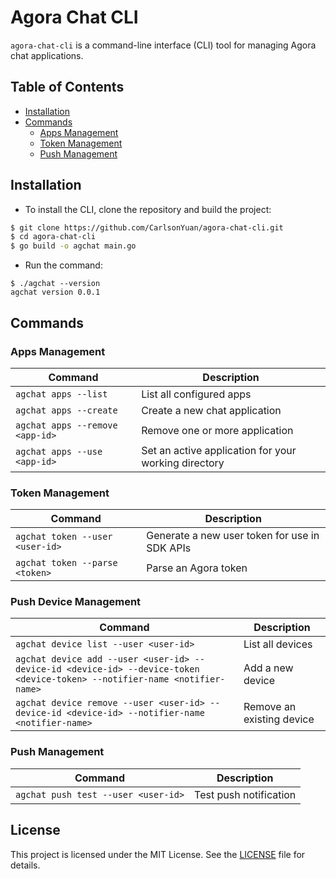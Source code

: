 # Agora Chat CLI

`agora-chat-cli` is a command-line interface (CLI) tool for managing Agora chat applications.

## Table of Contents

- [Installation](#installation)
- [Commands](#commands)
  - [Apps Management](#apps-management)
  - [Token Management](#token-managemen)
  - [Push Management](#push-managemen)

## Installation

* To install the CLI, clone the repository and build the project:

```sh
$ git clone https://github.com/CarlsonYuan/agora-chat-cli.git
$ cd agora-chat-cli
$ go build -o agchat main.go
```

* Run the command:
```
$ ./agchat --version
agchat version 0.0.1
```

## Commands
### Apps Management

| Command                             | Description                                                           |
|-------------------------------------|-----------------------------------------------------------------------|
| `agchat apps --list`                | List all configured apps                                              |
| `agchat apps --create`              | Create a new chat application                                         |
| `agchat apps --remove <app-id>`     | Remove one or more application                                        |
| `agchat apps --use <app-id>`        | Set an active application for your working directory                  |

### Token Management
| Command                             | Description                                                           |
|-------------------------------------|-----------------------------------------------------------------------|
| `agchat token --user <user-id>`     | Generate a new user token for use in SDK APIs                         |
| `agchat token --parse <token>`      | Parse an Agora token                                                  |

### Push Device Management
| Command                             | Description                                                           |
|-------------------------------------|-----------------------------------------------------------------------|
| `agchat device list --user <user-id>` | List all devices |
| `agchat device add --user <user-id> --device-id <device-id> --device-token <device-token> --notifier-name <notifier-name>` | Add a new device |
| `agchat device remove --user <user-id> --device-id <device-id> --notifier-name <notifier-name>` | Remove an existing device |

### Push Management
| Command                             | Description                                                           |
|-------------------------------------|-----------------------------------------------------------------------|
| `agchat push test --user <user-id>` | Test push notification |


## License

This project is licensed under the MIT License. See the [LICENSE](LICENSE) file for details.
